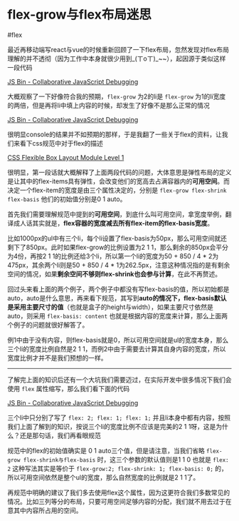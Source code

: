 # flex-grow与flex布局迷思
#flex

最近再移动端写react与vue的时候重新回顾了一下flex布局，忽然发现对flex布局理解的并不透彻（因为工作中本身就很少用到_(ㄒoㄒ)_~~），起因源于类似这样一段代码

[JS Bin - Collaborative JavaScript Debugging](http://jsbin.com/xayacaf/edit?html,css,js,console,output)

大概观察了一下好像符合我的预期，`flex-grow` 为2的li是 `flex-grow` 为1的li宽度的两倍，但是再将li中填上内容的时候，却发生了好像不是那么正常的情况

[JS Bin - Collaborative JavaScript Debugging](http://jsbin.com/bilutiz/edit?html,css,js,console,output)

很明显console的结果并不如预期的那样，于是我翻了一些关于flex的资料，让我们来看下css规范中对于flex的描述

[CSS Flexible Box Layout Module Level 1](https://drafts.csswg.org/css-flexbox/#flexibility)

很明显，第一段话就大概解释了上面两段代码的问题，大体意思是弹性布局的定义是让其中的flex-items具有弹性，会改变他们的宽高去占满容器内的**可用空间**。而决定一个flex-item的宽度是由三个属性决定的，分别是 `flex-grow flex-shrink flex-basis` 他们的初始值分别是0 1 auto。

首先我们需要理解规范中提到的**可用空间**，到底什么叫可用空间，拿宽度举例，翻译成人话其实就是，**flex容器的宽度减去所有flex-item的flex-basis宽度**。

比如1000px的ul中有三个li，每个li设置了flex-basis为50px，那么可用空间就还剩下了850px。此时如果flex-grow的比例设置为2 1 1，那么剩余的850px会平分为4份，再按2 1 1的比例还给3个li，所以第一个li的宽度为50 + 850 / 4 * 2为475px，其余两个li则是50 + 850 / 4 * 1为262.5px，注意这种情况指的是有剩余空间的情况，如果**剩余空间不够则flex-shrink也会参与计算**，在此不再赘述。

回过头来看上面的两个例子，两个例子中都没有写flex-basis的值，所以初始都是auto，auto是什么意思，再来看下规范，其写到**auto的情况下，flex-basis默认是采用主要尺寸的值**（也就是盒子的height与width），如果主要尺寸依然是auto，则采用 `flex-basis: content` 也就是根据内容的宽度来计算，那么上面两个例子的问题就很好解答了。

例1中由于没有内容，则flex-basis就是0，所以可用空间就是ul的宽度本身，那么三个li的宽度比例自然是2 1 1，而例2中由于需要去计算其自身内容的宽度，所以宽度比例才并不是我们预想的一样。

- - - -

了解完上面的知识后还有一个大坑我们需要迈过，在实际开发中很多情况下我们会使用 `flex` 属性缩写，那么我们看下面的代码

[JS Bin - Collaborative JavaScript Debugging](http://jsbin.com/qilepiv/edit?html,css,js,console,output)

三个li中只分别了写了 `flex: 2; flex: 1; flex: 1;` 并且li本身中都有内容，按照我们上面了解到的知识，按说三个li的宽度比例不应该是完美的2 1 1呀，这是为什么？还是那句话，我们再看眼规范

规范中的flex的初始值确实是 0 1 auto三个值，但是请注意，当我们省略 `flex-grow flex-shrink与flex-basis` 时，这三个参数的默认值则是1 1 0
也就是 `flex: 2` 这种写法其实是等价于 `flex-grow:2; flex-shrink: 1; flex-basis: 0;` 的，所以可用空间依然是整个ul的宽度，那么自然宽度的比例就是2 1 1了。

再规范中明确的建议了我们多去使用flex这个属性，因为这更符合我们多数常见的情况。比如三列等分的布局，只要可用空间足够内容的分配，我们就不用去过于在意其中内容所占用的空间。







